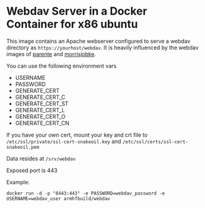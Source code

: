 # Webdav Server in a Docker Container for x86 ubuntu

This image contains an Apache webserver configured to serve a webdav directory as `https://yourhost/webdav`. It is heavily influenced by the webdav images of [parente](https://hub.docker.com/r/parente/webdav/) and [morrisjobke](https://hub.docker.com/r/morrisjobke/webdav/).

You can use the following environment vars
 - USERNAME
 - PASSWORD
 - GENERATE_CERT
 - GENERATE_CERT_C
 - GENERATE_CERT_ST
 - GENERATE_CERT_L
 - GENERATE_CERT_O
 - GENERATE_CERT_CN

If you have your own cert, mount your key and crt file to `/etc/ssl/private/ssl-cert-snakeoil.key` and `/etc/ssl/certs/ssl-cert-snakeoil.pem`

Data resides at `/srv/webdav`

Exposed port is 443

Example: 
```
docker run -d -p "8443:443" -e PASSWORD=webdav_password -e USERNAME=webdav_user armhfbuild/webdav
```

